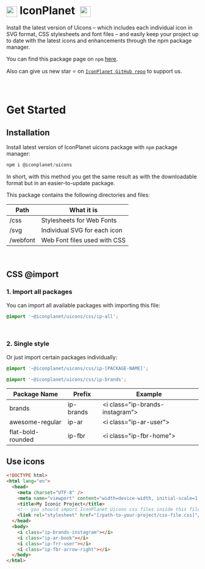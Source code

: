 # <img src="https://iconplanet.app/images/logo.svg" height="28" style="vertical-align:middle"> IconPlanet &nbsp;<img src="https://iconplanet.app/images/uicons-logo.svg" height="28" style="vertical-align:middle">

Install the latest version of Uicons – which includes each individual icon in SVG format, CSS stylesheets and font files – and easily keep your project up to date with the latest icons and enhancements through the npm package manager.

You can find this package page on ```npm``` [here](https://www.npmjs.com/package/@iconplanet/uicons).

Also can give us new star ⭐️ on [```IconPlanet GitHub repo```](https://github.com/iconplanetapp/uicons) to support us.

<br>

# Get Started

## Installation

Install latest version of IconPlanet uicons package with ```npm``` package manager:

``` js
npm i @iconplanet/uicons
```

In short, with this method you get the same result as with the downloadable format but in an easier-to-update package.

This package contains the following directories and files:

| Path     | What it is                   |
|----------|------------------------------|
| /css     | Stylesheets for Web Fonts    |
| /svg     | Individual SVG for each icon |
| /webfont | Web Font files used with CSS |

<br>

## CSS @import

### 1. Import all packages
You can import all available packages with importing this file:

``` css
@import '~@iconplanet/uicons/css/ip-all';
```

<br>

### 2. Single style 
Or just import certain packages individually:

``` css
@import '~@iconplanet/uicons/css/ip-[PACKAGE-NAME]';

@import '~@iconplanet/uicons/css/ip-brands';
```

|  **Package Name** | **Prefix** |              **Example**               |
|-------------------|------------|----------------------------------------|
| brands            | ip-brands  | &lt;i class="ip-brands-instagram"></i> |
| awesome-regular   | ip-ar      | &lt;i class="ip-ar-user"></i>          |
| flat-bold-rounded | ip-fbr     | &lt;i class="ip-fbr-home"></i>         |

## Use icons

``` html
<!DOCTYPE html>
<html lang="en">
  <head>
    <meta charset="UTF-8" />
    <meta name="viewport" content="width=device-width, initial-scale=1.0" />
    <title>My Iconic Project</title>
    <!-- you should import IconPlanet Uicons css files inside this file -->
    <link rel="stylesheet" href="[/path-to-your-project/css-file.css]"/>
  </head>
  <body>
    <i class="ip-brands-instagram"></i>
    <i class="ip-ar-book"></i>
    <i class="ip-frr-user"></i>
    <i class="ip-fbr-arrow-right"></i>
  </body>
</html>
```